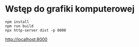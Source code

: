 # Wstęp do grafiki komputerowej
```
npm install
npm run build
npx http-server dist -p 8000
```
[http://localhost:8000]()
